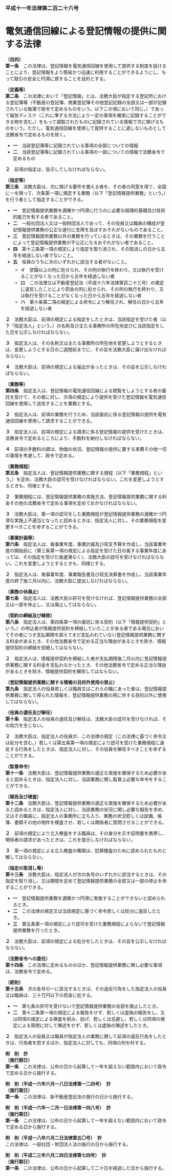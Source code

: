 ### 平成十一年法律第二百二十六号  
# 電気通信回線による登記情報の提供に関する法律  
  
**（目的）**  
**第一条**　この法律は、登記情報を電気通信回線を使用して提供する制度を設けることにより、登記情報をより簡易かつ迅速に利用することができるようにし、もって取引の安全と円滑に資することを目的とする。  
  
**（定義等）**  
**第二条**　この法律において「登記情報」とは、法務大臣が指定する登記所における登記簿等（不動産の登記簿、商業登記簿その他登記記録の全部又は一部が記録されている帳簿で政令で定めるものをいう。以下この項において同じ。）であって磁気ディスク（これに準ずる方法により一定の事項を確実に記録することができる物を含む。）をもって調製されたものに記録されている情報で次に掲げるものをいう。ただし、電気通信回線を使用して提供することに適しないものとして法務省令で定めるものを除く。  
* **一**　当該登記簿等に記録されている事項の全部についての情報  
* **二**　当該登記簿等に記録されている事項の一部についての情報で法務省令で定めるもの  
  
**２**　前項の指定は、告示してしなければならない。  
  
**（指定等）**  
**第三条**　法務大臣は、次に掲げる要件を備える者を、その者の同意を得て、全国に一を限って、次条第一項に規定する業務（以下「登記情報提供業務」という。）を行う者として指定することができる。  
* **一**　登記情報提供業務を適確かつ円滑に行うのに必要な経理的基礎及び技術的能力を有する者であること。  
* **二**　一般社団法人又は一般財団法人であって、その役員又は職員の構成が登記情報提供業務の公正な遂行に支障を及ぼすおそれがないものであること。  
* **三**　登記情報提供業務以外の業務を行っているときは、その業務を行うことによって登記情報提供業務が不公正になるおそれがない者であること。  
* **四**　第十三条第一項の規定により指定を取り消され、その取消しの日から五年を経過しない者でないこと。  
* **五**　役員のうちに次のいずれかに該当する者がないこと。  
	* **イ**　禁<ruby>錮<rt>こ</rt></ruby>以上の刑に処せられ、その刑の執行を終わり、又は執行を受けることがなくなった日から五年を経過しない者  
	* **ロ**　この法律又は不動産登記法（平成十六年法律第百二十三号）の規定に違反したことにより罰金の刑に処せられ、その刑の執行を終わり、又は執行を受けることがなくなった日から五年を経過しない者  
	* **ハ**　第十条第二項の規定による命令により解任され、解任の日から五年を経過しない者  
  
**２**　法務大臣は、前項の規定による指定をしたときは、当該指定を受けた者（以下「指定法人」という。）の名称及び主たる事務所の所在地並びに当該指定をした日を公示しなければならない。  
  
**３**　指定法人は、その名称又は主たる事務所の所在地を変更しようとするときは、変更しようとする日の二週間前までに、その旨を法務大臣に届け出なければならない。  
  
**４**　法務大臣は、前項の規定による届出があったときは、その旨を公示しなければならない。  
  
**（業務等）**  
**第四条**　指定法人は、登記情報の電気通信回線による閲覧をしようとする者の委託を受けて、その者に対し、次項の規定により提供を受けた登記情報を電気通信回線を使用して送信することを業務とする。  
  
**２**　指定法人は、前項の業務を行うため、当該委託に係る登記情報の提供を電気通信回線を使用して請求することができる。  
  
**３**　指定法人は、前項の規定による請求に係る登記情報の提供を受けたときは、法務省令で定めるところにより、手数料を納付しなければならない。  
  
**４**　前項の手数料の額は、物価の状況、登記情報の提供に要する実費その他一切の事情を考慮して、政令で定める。  
  
**（業務規程）**  
**第五条**　指定法人は、登記情報提供業務に関する規程（以下「業務規程」という。）を定め、法務大臣の認可を受けなければならない。これを変更しようとするときも、同様とする。  
  
**２**　業務規程には、登記情報提供業務の実施方法、登記情報提供業務に関する料金その他の法務省令で定める事項を定めておかなければならない。  
  
**３**　法務大臣は、第一項の認可をした業務規程が登記情報提供業務の適確かつ円滑な実施上不適当となったと認めるときは、指定法人に対し、その業務規程を変更すべきことを命ずることができる。  
  
**（事業計画等）**  
**第六条**　指定法人は、毎事業年度、事業計画及び収支予算を作成し、当該事業年度の開始前に（第三条第一項の規定による指定を受けた日の属する事業年度にあっては、その指定を受けた後遅滞なく）、法務大臣の認可を受けなければならない。これを変更しようとするときも、同様とする。  
  
**２**　指定法人は、毎事業年度、事業報告書及び収支決算書を作成し、当該事業年度の終了後三月以内に、法務大臣に提出しなければならない。  
  
**（業務の休廃止）**  
**第七条**　指定法人は、法務大臣の許可を受けなければ、登記情報提供業務の全部又は一部を休止し、又は廃止してはならない。  
  
**（契約の締結及び解除）**  
**第八条**　指定法人は、第四条第一項の委託に係る契約（以下「情報提供契約」という。）の申込者が情報提供契約を締結していたことがある者である場合においてその者につき支払期限を超えてまだ支払われていない登記情報提供業務に関する料金があるとき、その他法務省令で定める正当な理由があるときを除き、情報提供契約の締結を拒絶してはならない。  
  
**２**　指定法人は、情報提供契約を締結した者が支払期限後二月以内に登記情報提供業務に関する料金を支払わなかったとき、その他法務省令で定める正当な理由があるときを除き、情報提供契約を解除してはならない。  
  
**（登記情報提供業務に関する情報の目的外使用の禁止）**  
**第九条**　指定法人の役員若しくは職員又はこれらの職にあった者は、登記情報提供業務に関して得られた情報を、登記情報提供業務の用に供する目的以外に使用してはならない。  
  
**（役員の選任及び解任）**  
**第十条**　指定法人の役員の選任及び解任は、法務大臣の認可を受けなければ、その効力を生じない。  
  
**２**　法務大臣は、指定法人の役員が、この法律の規定（この法律に基づく命令又は処分を含む。）若しくは第五条第一項の規定により認可を受けた業務規程に違反する行為をしたときは、指定法人に対し、その役員を解任すべきことを命ずることができる。  
  
**（監督命令）**  
**第十一条**　法務大臣は、登記情報提供業務の適正な実施を確保するため必要があると認めるときは、指定法人に対し、当該業務に関し監督上必要な命令をすることができる。  
  
**（報告及び検査）**  
**第十二条**　法務大臣は、登記情報提供業務の適正な実施を確保するため必要があると認めるときは、指定法人に対し、当該業務の状況に関し必要な報告を求め、又はその職員に、指定法人の事務所に立ち入り、業務の状況若しくは設備、帳簿、書類その他の物件を検査させ、若しくは関係者に質問させることができる。  
  
**２**　前項の規定により立入検査をする職員は、その身分を示す証明書を携帯し、関係者の請求があったときは、これを提示しなければならない。  
  
**３**　第一項の規定による立入検査の権限は、犯罪捜査のために認められたものと解してはならない。  
  
**（指定の取消し等）**  
**第十三条**　法務大臣は、指定法人が次の各号のいずれかに該当するときは、その指定を取り消し、又は期間を定めて登記情報提供業務の全部又は一部の停止を命ずることができる。  
* **一**　登記情報提供業務を適確かつ円滑に実施することができないと認められるとき。  
* **二**　この法律の規定又は当該規定に基づく命令若しくは処分に違反したとき。  
* **三**　第五条第一項の規定により認可を受けた業務規程によらないで登記情報提供業務を行ったとき。  
  
**２**　法務大臣は、前項の規定による処分をしたときは、その旨を公示しなければならない。  
  
**（法務省令への委任）**  
**第十四条**　この法律に定めるもののほか、登記情報提供業務に関し必要な事項は、法務省令で定める。  
  
**（罰則）**  
**第十五条**　次の各号の一に該当するときは、その違反行為をした指定法人の役員又は職員は、三十万円以下の罰金に処する。  
* **一**　第七条の許可を受けないで登記情報提供業務の全部を廃止したとき。  
* **二**　第十二条第一項の規定による報告をせず、若しくは虚偽の報告をし、又は同項の規定による検査を拒み、妨げ、若しくは忌避し、若しくは同項の規定による質問に対して陳述をせず、若しくは虚偽の陳述をしたとき。  
  
**２**　指定法人の役員又は職員が指定法人の業務に関して前項の違反行為をしたときは、行為者を罰するほか、指定法人に対しても、同項の刑を科する。  
  
**附　則　抄**  
**（施行期日）**  
**第一条**　この法律は、公布の日から起算して一年を超えない範囲内において政令で定める日から施行する。  
  
**附　則（平成一六年六月一八日法律第一二四号）　抄**  
**（施行期日）**  
**第一条**　この法律は、新不動産登記法の施行の日から施行する。  
  
**附　則（平成一六年一二月一日法律第一四八号）　抄**  
**（施行期日）**  
**第一条**　この法律は、公布の日から起算して一年を超えない範囲内において政令で定める日から施行する。  
  
**附　則（平成一八年六月二日法律第五〇号）　抄**  
この法律は、一般社団・財団法人法の施行の日から施行する。  
  
**附　則（平成二三年六月二四日法律第七四号）　抄**  
**（施行期日）**  
**第一条**　この法律は、公布の日から起算して二十日を経過した日から施行する。  
  
